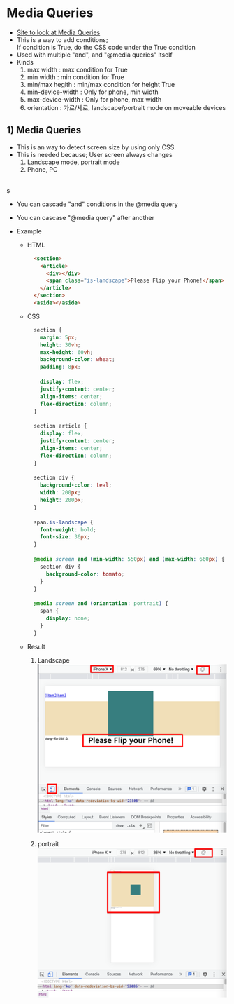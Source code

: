 <link href="../md_config/style.css" rel="stylesheet">

# Media Queries

- [Site to look at Media Queries](https://developer.mozilla.org/ko/docs/Web/CSS/Media_Queries/Using_media_queries)
- This is a way to add conditions;  
  If condition is True, do the CSS code under the True condition
- Used with multiple "and", and "@media queries" itself
- Kinds
  1. max width : max condition for True
  2. min width : min condition for True
  3. min/max hegith : min/max condition for height True
  4. min-device-width : Only for phone, min width
  5. max-device-width : Only for phone, max width
  6. orientation : 가로/세로, landscape/portrait mode on moveable devices

## 1) Media Queries

- This is an way to detect screen size by using only CSS.
- This is needed because; User screen always changes
  1. Landscape mode, portrait mode
  2. Phone, PC

<br>s

- You can cascade "and" conditions in the @media query
- You can cascase "@media query" after another

- Example

  - HTML
    ```HTML
      <section>
        <article>
          <div></div>
          <span class="is-landscape">Please Flip your Phone!</span>
        </article>
      </section>
      <aside></aside>
    ```
  - CSS

    ```CSS
      section {
        margin: 5px;
        height: 30vh;
        max-height: 60vh;
        background-color: wheat;
        padding: 8px;

        display: flex;
        justify-content: center;
        align-items: center;
        flex-direction: column;
      }

      section article {
        display: flex;
        justify-content: center;
        align-items: center;
        flex-direction: column;
      }

      section div {
        background-color: teal;
        width: 200px;
        height: 200px;
      }

      span.is-landscape {
        font-weight: bold;
        font-size: 36px;
      }

      @media screen and (min-width: 550px) and (max-width: 660px) {
        section div {
          background-color: tomato;
        }
      }

      @media screen and (orientation: portrait) {
        span {
          display: none;
        }
      }
    ```

  - Result

    1. Landscape  
       <img src='images/2021-08-17-07-59-44.png' />

    2. portrait  
       <img src='images/2021-08-17-08-02-40.png' />
